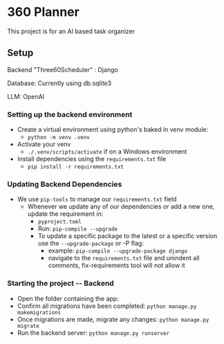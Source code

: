 # 360 Planner
This project is for an AI based task organizer

## Setup
Backend "Three60Scheduler" : Django

Database: Currently using db.sqlite3

LLM: OpenAI

### Setting up the backend environment
* Create a virtual environment using python's baked in venv module:
    * `python -m venv .venv`
* Activate your venv
    * `./.venv/scripts/activate` if on a Windows environment
* Install dependencies using the `requirements.txt` file
    * `pip install -r requirements.txt`

### Updating Backend Dependencies
* We use `pip-tools` to manage our `requirements.txt` field
    * Whenever we update any of our dependencies or add a new one, update the requirement in:
        * `pyproject.toml`
        * Run: `pip-compile --upgrade`
        * To update a specific package to the latest or a specific version use the `--upgrade-package` or -P flag:
            * example: `pip-compile --upgrade-package django`
            * navigate to the `requirements.txt` file and unindent all comments, fix-requirements tool will not allow it


### Starting the project -- Backend
* Open the folder containing the app:
* Confirm all migrations have been completed: `python manage.py makemigrations`
* Once migrations are made, migrate any changes: `python manage.py migrate`
* Run the backend server: `python manage.py runserver`